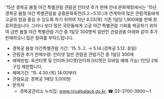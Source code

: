 '15년 경복궁 봄철 야간 특별관람 관람권 인터넷 추가 판매 안내
문화재청에서는 '15년 경복궁 봄철 야간 특별관람을 궁중문화축전(5.2.~5.10.)과 연계하여 많은 관람객들에게 고궁의 밤을 즐길 수 있도록 하기 위하여 지난 4.23(목) 기존 1일당 1,900매를 판매 완료하였습니다. 그러나 보다 많은 국민들에게 고궁 야간 특별관람 기회를 제공하기 위하여 금번 봄철 야간 특별관람 기간 중 1일당 300명씩 일반인 관람권을 아래와 같이 추가 판매하오니 많은 참여를 부탁드립니다.
- 경복궁 봄철 야간특별관람 기간: '15. 5. 2. → 5.14.(경복궁 5.12. 휴일)
- 관람권 추가 판매수량: 인터넷 일반 관람권 관람기간 중 1일당 300매
- 예매방법: 옥션티켓 및 인터파크티켓(인터파크티켓은 모바일 예매 가능)
  1인당 2매 구입 제한합니다.
- 예매기간: '15. 4.30.(목) 14:00부터
- 관람요금: 경복궁 1매당 3,000원
- 문의처
  * 경복궁관리소 누리집: www.royalpalace.go.kr, ☎ 02-3700-3900～1